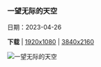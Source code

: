 ### 一望无际的天空

日期：2023-04-26

**下载**  |  [1920x1080](https://cn.bing.com/th?id=OHR.SouthPadre_ZH-CN8788572569_1920x1080.jpg)  |  [3840x2160](https://cn.bing.com/th?id=OHR.SouthPadre_ZH-CN8788572569_UHD.jpg)

![一望无际的天空](https://cn.bing.com/th?id=OHR.SouthPadre_ZH-CN8788572569_1920x1080.jpg "南帕德里岛，美国得克萨斯州 (© Jeff R Clow/Getty Images)")

